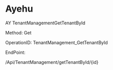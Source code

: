 #     Ayehu


AY TenantManagementGetTenantById

Method: Get

OperationID: TenantManagement_GetTenantById

EndPoint:

/Api/TenantManagement/getTenantById/{id}
